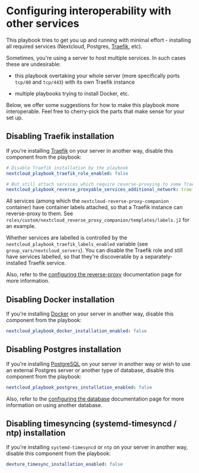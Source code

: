 # Configuring interoperability with other services

This playbook tries to get you up and running with minimal effort - installing all required services (Nextcloud, Postgres, [Traefik](https://traefik.io), etc).

Sometimes, you're using a server to host multiple services. In such cases these are undesirable:

- this playbook overtaking your whole server (more specifically ports `tcp/80` and `tcp/443`) with its own Traefik instance

- multiple playbooks trying to install Docker, etc.

Below, we offer some suggestions for how to make this playbook more interoperable. Feel free to cherry-pick the parts that make sense for your set up.


## Disabling Traefik installation

If you're installing [Traefik](https://traefik.io) on your server in another way, disable this component from the playbook:

```yaml
# Disable Traefik installation by the playbook
nextcloud_playbook_traefik_role_enabled: false

# But still attach services which require reverse-proxying to some Traefik network by default (e.g. traefik)
nextcloud_playbook_reverse_proxyable_services_additional_network: traefik
```

All services (among which the `nextcloud-reverse-proxy-companion` container) have container labels attached, so that a Traefik instance can reverse-proxy to them. See `roles/custom/nextcloud_reverse_proxy_companion/templates/labels.j2` for an example.

Whether services are labelled is controlled by the `nextcloud_playbook_traefik_labels_enabled` variable (see `group_vars/nextcloud_servers`). You can disable the Traefik role and still have services labelled, so that they're discoverable by a separately-installed Traefik service.

Also, refer to the [configuring the reverse-proxy](configuring-playbook-reverse-proxy.md) documentation page for more information.


## Disabling Docker installation

If you're installing [Docker](https://www.docker.com/) on your server in another way, disable this component from the playbook:

```yaml
nextcloud_playbook_docker_installation_enabled: false
```


## Disabling Postgres installation

If you're installing [PostgreSQL](https://www.postgresql.org/) on your server in another way or wish to use an external Postgres server or another type of database, disable this component from the playbook:

```yaml
nextcloud_playbook_postgres_installation_enabled: false
```

Also, refer to the [configuring the database](configuring-playbook-database.md) documentation page for more information on using another database.


## Disabling timesyncing (systemd-timesyncd / ntp) installation

If you're installing `systemd-timesyncd` or `ntp` on your server in another way, disable this component from the playbook:

```yaml
devture_timesync_installation_enabled: false
```
